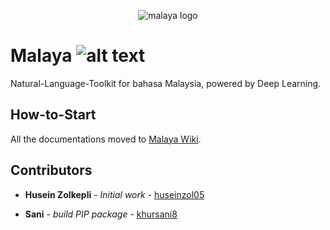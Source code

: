 <p align="center">
    <img src="session/towns-of-malaya.jpg" alt="malaya logo" />
</p>

# Malaya ![alt text](https://s3.amazonaws.com/assets.coveralls.io/badges/coveralls_98.svg)
Natural-Language-Toolkit for bahasa Malaysia, powered by Deep Learning.

## How-to-Start

All the documentations moved to [Malaya Wiki](https://github.com/DevconX/Malaya/wiki).

## Contributors

* **Husein Zolkepli** - *Initial work* - [huseinzol05](https://github.com/huseinzol05)

* **Sani** - *build PIP package* - [khursani8](https://github.com/khursani8)
